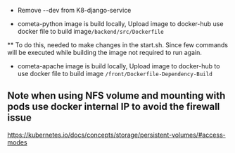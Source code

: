 * Remove --dev from K8-django-service

* cometa-python image is build locally, Upload image to docker-hub use docker file to build image```/backend/src/Dockerfile```

** To do this, needed to make changes in the start.sh. Since few commands will be executed while building the image not required to run again.

* cometa-apache image is build locally, Upload image to docker-hub to use docker file to build image ```/front/Dockerfile-Dependency-Build```

## Note when using NFS volume and mounting with pods use docker internal IP to avoid the firewall issue


https://kubernetes.io/docs/concepts/storage/persistent-volumes/#access-modes